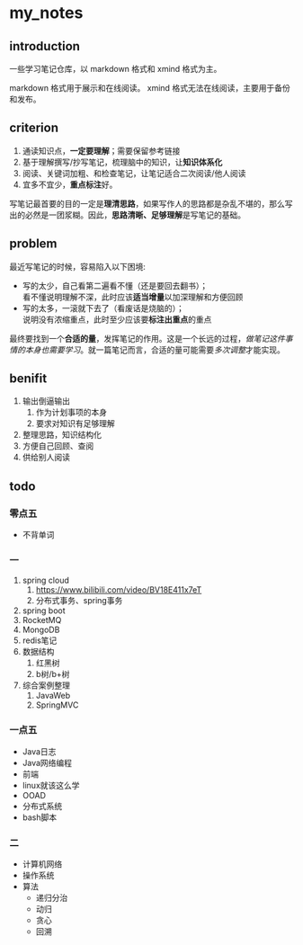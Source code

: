 # my_notes

## introduction

一些学习笔记仓库，以 markdown 格式和 xmind 格式为主。

markdown 格式用于展示和在线阅读。
xmind 格式无法在线阅读，主要用于备份和发布。

## criterion

1. 通读知识点，**一定要理解**；需要保留参考链接
2. 基于理解撰写/抄写笔记，梳理脑中的知识，让**知识体系化**
3. 阅读、关键词加粗、和检查笔记，让笔记适合二次阅读/他人阅读
4. 宜多不宜少，**重点标注**好。

写笔记最首要的目的一定是**理清思路**，如果写作人的思路都是杂乱不堪的，那么写出的必然是一团浆糊。因此，**思路清晰、足够理解**是写笔记的基础。

## problem

最近写笔记的时候，容易陷入以下困境:

* 写的太少，自己看第二遍看不懂（还是要回去翻书）；  
  看不懂说明理解不深，此时应该**适当增量**以加深理解和方便回顾
* 写的太多，一滚就下去了（看废话是烧脑的）；  
  说明没有浓缩重点，此时至少应该要**标注出重点**的重点

最终要找到一个**合适的量**，发挥笔记的作用。这是一个长远的过程，*做笔记这件事情的本身也需要学习*。就一篇笔记而言，合适的量可能需要*多次调整*才能实现。


## benifit

1. 输出倒逼输出
   1. 作为计划事项的本身
   2. 要求对知识有足够理解
2. 整理思路，知识结构化
3. 方便自己回顾、查阅
4. 供给别人阅读

## todo

### 零点五

- 不背单词

### 一
1. spring cloud
   1. https://www.bilibili.com/video/BV18E411x7eT
   2. 分布式事务、spring事务
2. spring boot
3. RocketMQ
4. MongoDB
5. redis笔记
6. 数据结构
   1. 红黑树
   2. b树/b+树
7. 综合案例整理
   1. JavaWeb
   2. SpringMVC

### 一点五
* Java日志
* Java网络编程
* 前端
* linux就该这么学
* OOAD
* 分布式系统
* bash脚本

### 二
* 计算机网络
* 操作系统
* 算法
  * 递归分治
  * 动归
  * 贪心
  * 回溯
